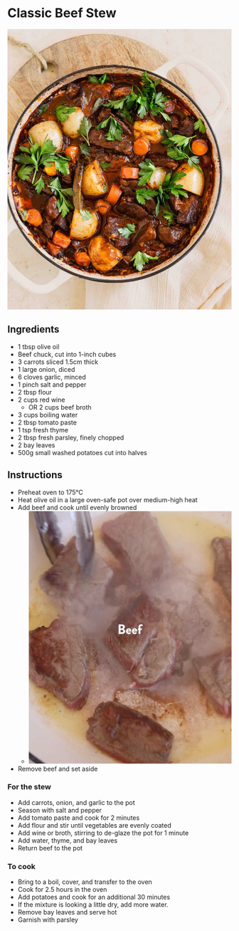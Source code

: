 # Classic Beef Stew

![img_31.png](img_31.png ':size=300')

## Ingredients

- 1 tbsp olive oil
- Beef chuck, cut into 1-inch cubes
- 3 carrots sliced 1.5cm thick
- 1 large onion, diced
- 6 cloves garlic, minced
- 1 pinch salt and pepper
- 2 tbsp flour
- 2 cups red wine
    - OR 2 cups beef broth
- 3 cups boiling water
- 2 tbsp tomato paste
- 1 tsp fresh thyme
- 2 tbsp fresh parsley, finely chopped
- 2 bay leaves
- 500g small washed potatoes cut into halves

## Instructions

- Preheat oven to 175°C
- Heat olive oil in a large oven-safe pot over medium-high heat
- Add beef and cook until evenly browned
  - ![img_32.png](img_32.png ':size=200')
- Remove beef and set aside

### For the stew

- Add carrots, onion, and garlic to the pot
- Season with salt and pepper
- Add tomato paste and cook for 2 minutes
- Add flour and stir until vegetables are evenly coated
- Add wine or broth, stirring to de-glaze the pot for 1 minute
- Add water, thyme, and bay leaves
- Return beef to the pot

### To cook

- Bring to a boil, cover, and transfer to the oven
- Cook for 2.5 hours in the oven
- Add potatoes and cook for an additional 30 minutes
- If the mixture is looking a little dry, add more water.
- Remove bay leaves and serve hot
- Garnish with parsley

